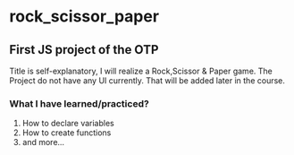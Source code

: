 # rock_scissor_paper

## First JS project of the OTP

Title is self-explanatory, I will realize a Rock,Scissor & Paper game.
The Project do not have any UI currently.
That will be added later in the course.

### What I have learned/practiced?

1. How to declare variables
2. How to create functions
3. and more...